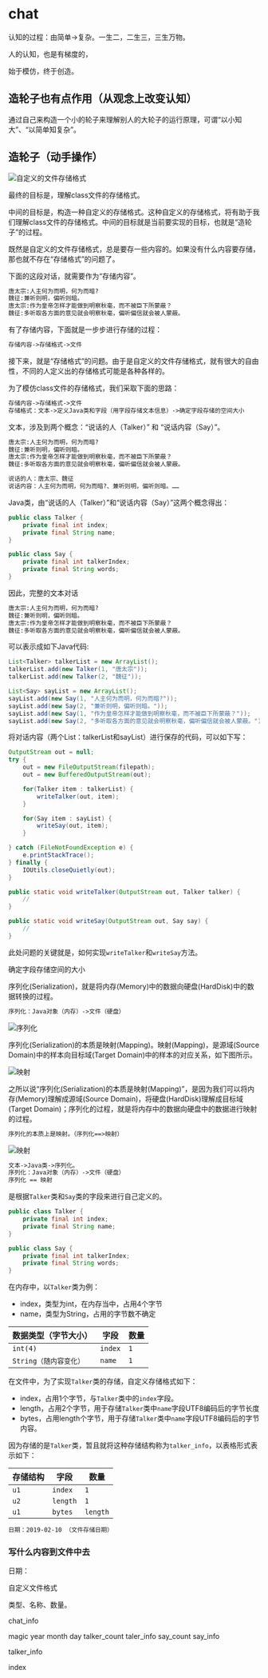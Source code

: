 # chat

认知的过程：由简单->复杂。一生二，二生三，三生万物。

人的认知，也是有梯度的，

始于模仿，终于创造。

## 造轮子也有点作用（从观念上改变认知）

通过自己来构造一个小的轮子来理解别人的大轮子的运行原理，可谓“以小知大”、“以简单知复杂”。

## 造轮子（动手操作）

![自定义的文件存储格式](images/stair-chat.png)

最终的目标是，理解class文件的存储格式。

中间的目标是，构造一种自定义的存储格式。这种自定义的存储格式，将有助于我们理解class文件的存储格式。中间的目标就是当前要实现的目标，也就是“造轮子”的过程。

既然是自定义的文件存储格式，总是要存一些内容的。如果没有什么内容要存储，那也就不存在“存储格式”的问题了。

下面的这段对话，就需要作为“存储内容”。

```txt
唐太宗:人主何为而明，何为而暗?
魏征:兼听则明，偏听则暗。
唐太宗:作为皇帝怎样才能做到明察秋毫，而不被臣下所蒙蔽？
魏征:多听取各方面的意见就会明察秋毫，偏听偏信就会被人蒙蔽。
```

有了存储内容，下面就是一步步进行存储的过程：

```txt
存储内容->存储格式->文件
```

接下来，就是“存储格式”的问题。由于是自定义的文件存储格式，就有很大的自由性，不同的人定义出的存储格式可能是各种各样的。

为了模仿class文件的存储格式，我们采取下面的思路：

```txt
存储内容->存储格式->文件
存储格式：文本->定义Java类和字段（用字段存储文本信息）->确定字段存储的空间大小
```

文本，涉及到两个概念：“说话的人（Talker）” 和 “说话内容（Say）”。

```txt
唐太宗:人主何为而明，何为而暗?
魏征:兼听则明，偏听则暗。
唐太宗:作为皇帝怎样才能做到明察秋毫，而不被臣下所蒙蔽？
魏征:多听取各方面的意见就会明察秋毫，偏听偏信就会被人蒙蔽。

说话的人：唐太宗、魏征
说话内容：人主何为而明，何为而暗?、兼听则明，偏听则暗。……
```

Java类，由“说话的人（Talker）”和“说话内容（Say）”这两个概念得出：

```java
public class Talker {
    private final int index;
    private final String name;
}

public class Say {
    private final int talkerIndex;
    private final String words;
}
```

因此，完整的文本对话

```txt
唐太宗:人主何为而明，何为而暗?
魏征:兼听则明，偏听则暗。
唐太宗:作为皇帝怎样才能做到明察秋毫，而不被臣下所蒙蔽？
魏征:多听取各方面的意见就会明察秋毫，偏听偏信就会被人蒙蔽。
```

可以表示成如下Java代码:

```java
List<Talker> talkerList = new ArrayList();
talkerList.add(new Talker(1, "唐太宗"));
talkerList.add(new Talker(2, "魏征"));

List<Say> sayList = new ArrayList();
sayList.add(new Say(1, "人主何为而明，何为而暗?"));
sayList.add(new Say(2, "兼听则明，偏听则暗。"));
sayList.add(new Say(1, "作为皇帝怎样才能做到明察秋毫，而不被臣下所蒙蔽？"));
sayList.add(new Say(2, "多听取各方面的意见就会明察秋毫，偏听偏信就会被人蒙蔽。"));
```

将对话内容（两个List：talkerList和sayList）进行保存的代码，可以如下写：

```java
OutputStream out = null;
try {
    out = new FileOutputStream(filepath);
    out = new BufferedOutputStream(out);

    for(Talker item : talkerList) {
        writeTalker(out, item);
    }

    for(Say item : sayList) {
        writeSay(out, item);
    }

} catch (FileNotFoundException e) {
    e.printStackTrace();
} finally {
    IOUtils.closeQuietly(out);
}

public static void writeTalker(OutputStream out, Talker talker) {
    //
}

public static void writeSay(OutputStream out, Say say) {
    //
}
```

此处问题的关键就是，如何实现`writeTalker`和`writeSay`方法。

确定字段存储空间的大小

序列化(Serialization)，就是将内存(Memory)中的数据向硬盘(HardDisk)中的数据转换的过程。

```txt
序列化：Java对象（内存）->文件（硬盘）
```

![序列化](images/memory_harddisk.jpeg)

序列化(Serialization)的本质是映射(Mapping)。映射(Mapping)，是源域(Source Domain)中的样本向目标域(Target Domain)中的样本的对应关系，如下图所示。

![映射](images/mapping-number.png)


之所以说“序列化(Serialization)的本质是映射(Mapping)”，是因为我们可以将内存(Memory)理解成源域(Source Domain)，将硬盘(HardDisk)理解成目标域(Target Domain)；序列化的过程，就是将内存中的数据向硬盘中的数据进行映射的过程。

```txt
序列化的本质上是映射。（序列化==>映射）
```

![映射](images/mapping-serialization.png)

```txt
文本->Java类->序列化。
序列化：Java对象（内存）->文件（硬盘）
序列化 == 映射
```

是根据`Talker`类和`Say`类的字段来进行自己定义的。

```java
public class Talker {
    private final int index;
    private final String name;
}

public class Say {
    private final int talkerIndex;
    private final String words;
}
```

在内存中，以`Talker`类为例：

- index，类型为int，在内存当中，占用4个字节
- name，类型为String，占用的字节数不确定

| 数据类型（字节大小）   | 字段    | 数量 |
| ---------------------- | ------- | ---- |
| `int(4)`               | `index` | `1`  |
| `String（随内容变化）` | `name`  | `1`  |

在文件中，为了实现`Talker`类的存储，自定义存储格式如下：

- index，占用1个字节，与`Talker`类中的`index`字段。
- length，占用2个字节，用于存储`Talker`类中`name`字段UTF8编码后的字节长度
- bytes，占用length个字节，用于存储`Talker`类中`name`字段UTF8编码后的字节内容。

因为存储的是`Talker`类，暂且就将这种存储结构称为`talker_info`，以表格形式表示如下：

| 存储结构 | 字段     | 数量     |
| -------- | -------- | -------- |
| `u1`     | `index`  | `1`      |
| `u2`     | `length` | `1`      |
| `u1`     | `bytes`  | `length` |



```txt
日期：2019-02-10 （文件存储日期）

```

### 写什么内容到文件中去

日期：


自定义文件格式




类型、名称、数量。

chat_info

magic
year
month
day
talker_count
taler_info
say_count
say_info

talker_info

index
